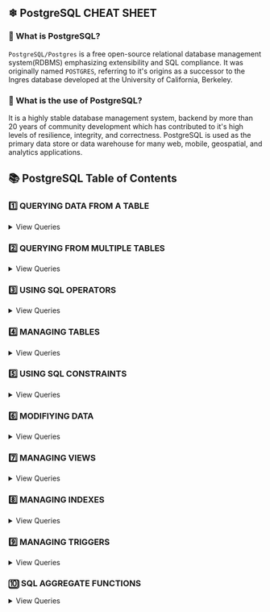 ## ❄ PostgreSQL CHEAT SHEET

### 🧐 What is PostgreSQL?
`PostgreSQL/Postgres` is a free open-source relational database management system(RDBMS) emphasizing extensibility and SQL compliance. It was originally named `POSTGRES`, referring to it's origins as a successor to the Ingres database developed at the University of California, Berkeley.

### 🤔 What is the use of PostgreSQL?
It is a highly stable database management  system, backend by more than 20 years of community development which has contributed to it's high levels of resilience, integrity, and correctness. PostgreSQL is used as the primary data store or data warehouse for many web, mobile, geospatial, and analytics applications.

## 📚 PostgreSQL Table of Contents 

### 1️⃣ QUERYING DATA FROM A TABLE
<details>
<summary>View Queries</summary>

```
SELECT c1, c2 FROM t;  
```
Query data in columns c1, c2 form a table
<hr>

```
SELECT * FROM t;
```
Query all rows and columns from a table
<hr>

```
SELECT c1, c2 FROM t
WHERE condition;
```
Query data and filter rows with a condition
<hr>

```
SELECT DISTINCT c1 FROM t
WHERE condition;
```
Query distinct rows from a table
<hr>

```
SELECT c1, c2 
FROM t
ORDER BY c1 ASC[DESC];
```
Sort the result set in ascending or descending order
<hr>

```
SELECT c1, c2 
FROM t
ORDER BY c1
LIMIT n OFFSET offset;
```
Skip offset of rows and return the next n rows
<hr>

```
SELECT c1, aggregate(c2)
FROM t
GROUP BY c1;
```
Group rows using in aggregate function
<hr>

```
SELECT c1, aggregate(c2)
FROM t
GROUP BY c1
HAVING condition;
```
Filter groups using HAVING clause
</details>

### 2️⃣ QUERYING FROM MULTIPLE TABLES
<details>
<summary>View Queries </summary>

```
SELECT c1, c2 
FROM t1
INNER JOIN t2 ON condition;
```
Inner join t1 and t2
<hr>

```
SELECT c1, c2
FROM t1
LEFT JOIN t2 ON condition;
```
Left join t1 and t1
<hr>

```
SELECT c1, c2
FROM t1
RIGHT JOIN t2 ON condition;
```
Right join t1 and t2
<hr>

```
SELECT c1, c2
FROM t1
FULL OUTER JOIN t2 ON condition;
```
Perform full outer join
<hr>

```
SELECT c1, c2
FROM t1
CROSS JOIN t2;
```
Produce a Cartesian product of rows in tables
<hr>

```
SELECT c1, c2
FROM t1, t2;
```
Another way to perform cross join
<hr>

```
SELECT c1, c2
FROM t1 A
INNER JOIN t2 B ON condition;
```
Join t1 to itself using INNER JOIN clause

</details>

### 3️⃣ USING SQL OPERATORS
<details>
<summary>View Queries </summary>

```
SELECT c1, c2 
FROM t1
UNION [ALL]
SELECT c1, c2 FROM t2;
```
Combine rows from tow queries
<hr>

```
SELECT c1, c2 FROM t1
INTERSECT
SELECT c1, c2 FROM t2;
```
Return the intersection of two queries
<hr>

```
SELECT c1, c2 FROM t1
EXCEPT 
SELECT c1,c2 FROM t2;
```
Subtract a result set from another result set
<hr>

```
SELECT c1, c2 FROM t
WHERE c1[NOT] LIKE pattern;
```
Query rows using pattern matching %, _
<hr>

```
SELECT c1, c2 FROM t
WHERE c1[NOT] IN value_list;
```
Query rows in a list
<hr>

```
SELECT c1, c2 FROM t
WHERE c1 BETWEEN low_value AND high_value;
```
Query rows between two values
<hr>

```
SELECT c1, c2 FROM t
WHERE c1 IS [NOT]NULL;
```
Check if values in a table is NULL or not
</details>

### 4️⃣ MANAGING TABLES
<details>
<summary>View Queries</summary>

```
CREATE TABLE(
    id SERIAL PRIMARY KEY,
    name VARCHAR NOT NULL,
    price NUMERIC(10,2) DEFAULT 0
);
```
Create a new table with three columns
<hr>

```
DROP TABLE t CASCADE;
```
Delete the table from the database
<hr>

```
ALTER TABLE t ADD column;
```
Add a new column to the table
<hr>

```
ALTER TABLE t DROP COLUMN c;
```
Drop column c from the table
<hr>

```
ALTER TABLE t ADD contraint;
```
Add a constraint
<hr>

```
ALTER TABLE t DROP constraint;
```
Drop a constraint
<hr>

```
ALTER TABLE t1 RENAME TO t2;
```
Rename a table from t1 to t2
<hr>

```
ALTER TABLE t1 RENAME c1 to c2;
```
Rename column c1 to c2
<hr>

```
TRUNCATE TABLE t CASCADE;
```
Remove all data in a table
</details>

### 5️⃣ USING SQL CONSTRAINTS
<details>
<summary>View Queries</summary>

```
CREATE TABLE t(
    c1 INT, c2 INT, c3 VARCHAR,
    PRIMARY KEY(c1, c2)
);
```
Set c1 and c2 as a primary key
<hr>

```
CREATE TABLE t1(
    c1 SERIAL PRIMARY KEY,
    c2 INT,
    FOREIGN KEY (c2) REFERENCES ts(c2)
);
```
Set c2 column as a foreign key
<hr>

```
CREATE TABLE t(
    c1 INT, c1 INT,
    UNIQUE(c2, c3)
);
```
Make the values in c1 and c2 unique
<hr>

```
CREATE TABLE t(
    c1 INT, c INT,
    CHECK(c1 > 0 AND c1 >= c2)
);
```
Ensure c1 > 0 and values in c1 >= c2
<hr>

```
CREATE TABLE t(
    c1 SERIAL PRIMARY KEY,
    c2 VARCHAR NOT NULL
);
```
Set values in c2 column not null
</details>

### 6️⃣ MODIFIYING DATA
<details>
<summary>View Queries</summary>

```
INSERT INTO t(column_list)
VALUES(value_list);
```
Insert one row into a table
<hr>

```
INSERT INTO t(column_list)
VALUES(value_list),
        (value_list), ....;
```
Insert multiple rows into a table
<hr>

```
INSERT INTO t1(column_list)
SELECT column_list
FROM t2;
```
Insert rows from t2 into t1
<hr>

```
UPDATE t
SET c1 = new_value;
```
Update new value in the column c1 for all rows
<hr>

```
UPDATE t
SET c1 = new_value,
    c2 = new_value
WHERE condition;
```
Update values in the column c1, c2 that match the condition
<hr>

```
DELETE FROM t;
```
Delete all data in a table
<hr>

```
DELETE FROM t 
WHERE condition;
```
Delete subset of rows in a table
</details>

### 7️⃣ MANAGING VIEWS
<details>
<summary>View Queries</summary>

```
CREATE VIEW v(c1, c2)
AS 
SELECT c1, c2
FROM t;
```
Create a new view that consists of c1 and c2
<hr>

```
CREATE VIEW v(c1, c2)
AS
SELECT c1, c2
FROM t
WITH[CASCADED | LOCAL]CHECK OPTION;
```
Create a new view with check option
<hr>

```
CREATE RECURSIVE VIEW v
AS
select-statement --anchor part
UNION[ALL]
select-statement; --recursive part
```
Create a recursive view
<hr>

```
CREATE TEMPORARY VIEW v
AS
SELECT c1, c2
FROM t;
```
Create a temporary view
<hr>

```
DROP VIEW view_name;
```
Delete a view
</details>


### 8️⃣ MANAGING INDEXES
<details>
<summary>View Queries</summary>

```
CREATE INDEX inx_name
ON t(c1, c2);
```
Create an index on c1 and c2 of the table t
<hr>

```
CREATE UNIQUE INDEX inx_name
ON t(c3, c4);
```
Create unique index on c3, c4 of the table t
<hr>

```
DROP INDEX idx_name;
```
Drop an index
</details>


### 9️⃣ MANAGING TRIGGERS
<details>
<summary>View Queries</summary>

```
CREATE OR MODIFY TRIGGER trigger_name
WHEN EVENT
ON table_name TRIGGER_TYPE
EXECUTE stored_procedure;
```
Create or modify a trigger
<hr>

```
WHEN
```
- BEFORE - invoke before the event occurs
- AFTER - invoke after the event occurs
<hr>

```
EVENT
```
- INSERT - invoke for INSERT
- UPDATE - invoke for UPDATE
- DELETE - invoke for DELETE
<hr>

```
TRIGGER_TYPE
```
- FOR EACH ROW
- FOR EACH STATEMENT
<hr>

```
CREATE TRIGGER before_insert_person
BEFORE  INSERT
ON person FOR EACH ROW
EXECUTE stored_procedure;
```
Create a trigger invoked before a new row is inserted into the person table
<hr>

```
DROP TRIGGER trigger_name
```
Delete a specific trigger
</details>


### 🔟 SQL AGGREGATE FUNCTIONS
<details>
<summary>View Queries</summary>

- AVG - returns the average of a list
- COUNT - returns the number of elements of a list
- SUM - returns the total of a list
- MAX - returns the maximum value in a list
- MIN - returns the minimum value in a list
</details>
